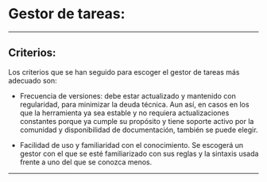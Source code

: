# Gestor de tareas:

---

## Criterios:

Los criterios que se han seguido para escoger el gestor de tareas más adecuado son:

- Frecuencia de versiones: debe estar actualizado y mantenido con regularidad, para minimizar la deuda técnica. Aun así, en casos en los que la herramienta ya sea estable y no requiera actualizaciones constantes porque ya cumple su propósito y tiene soporte activo por la comunidad y disponibilidad de documentación, también se puede elegir.

- Facilidad de uso y familiaridad con el conocimiento. Se escogerá un gestor con el que se esté familiarizado con sus reglas y la sintaxis usada frente a uno del que se conozca menos.


---


